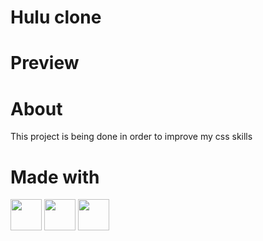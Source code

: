 <h1>Hulu clone</h1>

<h1>Preview</h1>

<div>
  
</div>

<h1>About</h1>
<p>This project is being done in order to improve my css skills</p>

<h1>Made with</h1>
<div>
  <img width="50" height="50" src="https://cdn.jsdelivr.net/gh/devicons/devicon/icons/html5/html5-original.svg" />
  <img width="50" height="50" src="https://cdn.jsdelivr.net/gh/devicons/devicon/icons/css3/css3-original.svg" />
  <img width="50" height="50" src="https://cdn.jsdelivr.net/gh/devicons/devicon/icons/javascript/javascript-original.svg" />
</div>
